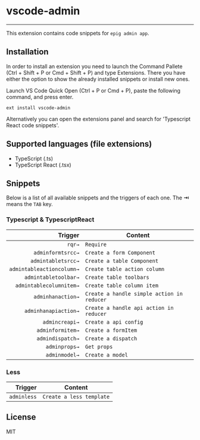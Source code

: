 # vscode-admin

-------------------

This extension contains code snippets for `epig admin app`.

## Installation

In order to install an extension you need to launch the Command Pallete (Ctrl + Shift + P or Cmd + Shift + P) and type Extensions.
There you have either the option to show the already installed snippets or install new ones.

Launch VS Code Quick Open (Ctrl + P or Cmd + P), paste the following command, and press enter.

`ext install vscode-admin`

Alternatively you can open the extensions panel and search for 'Typescript React code snippets'.

## Supported languages (file extensions)

* TypeScript (.ts)
* TypeScript React (.tsx)

## Snippets

Below is a list of all available snippets and the triggers of each one. The **⇥** means the `TAB` key.

### Typescript & TypescriptReact

| Trigger  | Content |
| -------: | ------- |
| `rqr→` | `Require` |
| `adminformtsrcc→` | `Create a form Component` |
| `admintabletsrcc→` | `Create a table Component` |
| `admintableactioncolumn→` | `Create table action column` |
| `admintabletoolbar→` | `Create table toolbars` |
| `admintablecolumnitem→` | `Create table column item` |
| `adminhanaction→` | `Create a handle simple action in reducer` |
| `adminhanapiaction→`| `Create a handle api action in reducer` |
| `admincreapi→`| `Create a api config` |
| `adminformitem→`   | `Create a formItem` |
| `admindispatch→`  | `Create a dispatch` |
| `adminprops→`  | `Get props` |
| `adminmodel→`  | `Create a model` |

### Less

| Trigger  | Content |
| -------: | ------- |
| `adminless` | `Create a less template` |

## License

MIT